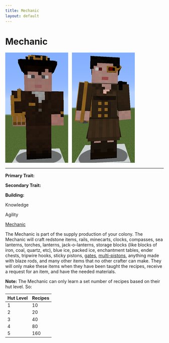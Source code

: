 ```yaml
---
title: Mechanic
layout: default
---
```

# Mechanic

<div class="infobox box text-center">
<img src="../../assets/images/workers/mechanic_m.png" alt="Mechanic Male" />&nbsp;&nbsp;&nbsp;<img src="../../assets/images/workers/mechanic_f.png" alt="Mechanic Female" />
<hr />
  <div class="row section-text text-left">
    <div class="col">
      <p><strong>Primary Trait:</strong></p>
      <p><strong>Secondary Trait:</strong></p>
      <p><strong>Building:</strong></p>
    </div>
    <div class="col">
      <p class="traitp">Knowledge</p>
      <p class="traits">Agility</p>
      <p><a href="../buildings/mechanic">Mechanic</a></p>
    </div>
  </div>
</div>

The Mechanic is part of the supply production of your colony. The Mechanic will craft redstone items, rails, minecarts, clocks, compasses, sea lanterns, torches, lanterns, jack-o-lanterns, storage blocks (like blocks of iron, coal, quartz, etc), blue ice, packed ice, enchantment tables, ender chests, tripwire hooks, sticky pistons, [gates](../../source/items/gates), [multi-pistons](../../source/items/multipiston), anything made with blaze rods, and many other items that no other crafter can make. They will only make these items when they have been taught the recipes, receive a request for an item, and have the needed materials.

**Note:** The Mechanic can only learn a set number of recipes based on their hut level. So:

| Hut Level | Recipes |
| --------- | ------- |
| 1         | 10      |
| 2         | 20      |
| 3         | 40      |
| 4         | 80      |
| 5         | 160     |
